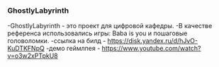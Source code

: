 ### GhostlyLabyrinth
  -GhostlyLabyrinth - это проект для цифровой кафедры.
  -В качестве референса использовались игры: Baba is you и пошаговые головоломки.
  -ссылка на билд - https://disk.yandex.ru/d/hJvO-KuDTKFNpQ
  -демо геймлпея - https://www.youtube.com/watch?v=o3w2xPTpkU8
